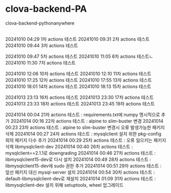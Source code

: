 # clova-backend-PA
clova-backend-pythonanywhere

<br>
20241010 04:29 1차 actions 테스트
20241010 09:31 2차 actions 테스트
20241010 09:44 3차 actions 테스트

20241010 09:47 5차 actions 테스트
20241010 11:05 6차 actions 테스트ㄴ
20241010 11:30 7차 actions 테스트

20241010 12:06 10차 actions 테스트
20241010 12:10 11차 actions 테스트
20241010 17:25 12차 actions 테스트
20241010 17:55 13차 actions 테스트
20241010 18:01 14차 actions 테스트
20241010 18:13 15차 actions 테스트

20241013 23:13 16차 actions 테스트
20241013 23:30 17차 actions 테스트
20241013 23:33 18차 actions 테스트
20241013 23:45 19차 actions 테스트

20241014 00:04 21차 actions 테스트 : requirements.txt에 numpy 명시적으로 추가
20241014 00:16 22차 actions 테스트 : alpine to slim-buster 변경
20241014 00:23 23차 actions 테스트 : alpine to slim-buster 변경시 오류 발생가능한 패키지 삭제
20241014 00:27 24차 actions 테스트 : mysqlclient 설치 위한 pkg-config 외의 패키지 다수 추가
20241014 00:29 25차 actions 테스트 : 오류 일으키는 패키지 삭제 libmysqlclient-dev
20241014 00:40 26차 actions 테스트 : mysqlclient==2.1.1로 downgrading
20241014 00:46 27차 actions 테스트 : libmysqlclient15-dev로 다시 설치
20241014 00:49 28차 actions 테스트 : libmysqlclient15-dev에 sudo 권한 추가
20241014 00:51 29차 actions 테스트 : 앞선 패키지 대신 mysql-server 설치
20241014 00:54 30차 actions 테스트 : default-libmysqlclient-dev로 재설치
20241014 01:09 31차 actions 테스트 : libmysqlclient-dev 설치 위해 setuptools, wheel 업그레이드